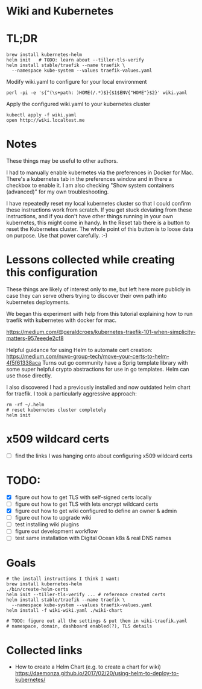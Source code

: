 # Wiki and Kubernetes

# TL;DR

    brew install kubernetes-helm
    helm init   # TODO: learn about --tiller-tls-verify
    helm install stable/traefik --name traefik \
      --namespace kube-system --values traefik-values.yaml

Modify wiki.yaml to configure for your local environment

    perl -pi -e 's{^(\s+path: )HOME(/.*)$}{$1$ENV{"HOME"}$2}' wiki.yaml

Apply the configured wiki.yaml to your kubernetes cluster

    kubectl apply -f wiki.yaml
    open http://wiki.localtest.me

# Notes

These things may be useful to other authors.

I had to manually enable kubernetes via the preferences in Docker for Mac.
There's a kubernetes tab in the preferences window and in there a checkbox
to enable it. I am also checking "Show system containers (advanced)" for
my own troubleshooting.

I have repeatedly reset my local kubernetes cluster so that I could
confirm these instructions work from scratch. If you get stuck
deviating from these instructions, and if you don't have other things
running in your own kubernetes, this might come in handy. In the Reset
tab there is a button to reset the Kubernetes cluster. The whole point
of this button is to loose data on purpose. Use that power carefully.
:-)

# Lessons collected while creating this configuration

These things are likely of interest only to me, but left here more
publicly in case they can serve others trying to discover their own
path into kubernetes deployments.

We began this experiment with help from this tutorial explaining how
to run traefik with kubernetes with docker for mac.

https://medium.com/@geraldcroes/kubernetes-traefik-101-when-simplicity-matters-957eeede2cf8

Helpful guidance for using Helm to automate cert creation:
https://medium.com/nuvo-group-tech/move-your-certs-to-helm-4f5f61338aca
Turns out go community have a Sprig template library with some super
helpful crypto abstractions for use in go templates. Helm can use
those directly.

I also discovered I had a previously installed and now outdated helm
chart for traefik. I took a particularly aggressive approach:

    rm -rf ~/.helm
    # reset kubernetes cluster completely
    helm init

# x509 wildcard certs

- [ ] find the links I was hanging onto about configuring x509 wildcard certs

# TODO:
- [x] figure out how to get TLS with self-signed certs locally
- [ ] figure out how to get TLS with lets encrypt wildcard certs
- [x] figure out how to get wiki configured to define an owner & admin
- [ ] figure out how to upgrade wiki
- [ ] test installing wiki plugins
- [ ] figure out development workflow
- [ ] test same installation with Digital Ocean k8s & real DNS names

# Goals

    # the install instructions I think I want:
    brew install kubernetes-helm
    ./bin/create-helm-certs
    helm init --tiller-tls-verify ... # reference created certs
    helm install stable/traefik --name traefik \
      --namespace kube-system --values traefik-values.yaml
    helm install -f wiki-wiki.yaml ./wiki-chart

    # TODO: figure out all the settings & put them in wiki-traefik.yaml
    # namespace, domain, dashboard enabled(?), TLS details

# Collected links

- How to create a Helm Chart (e.g. to create a chart for wiki)
  https://daemonza.github.io/2017/02/20/using-helm-to-deploy-to-kubernetes/
